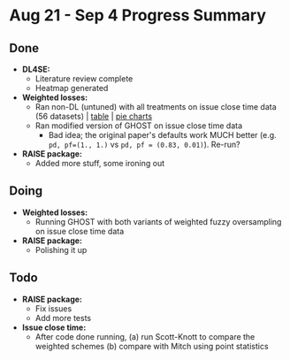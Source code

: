 # Aug 21 - Sep 4 Progress Summary

## Done

* **DL4SE:**
    * Literature review complete
    * Heatmap generated
* **Weighted losses:**
    * Ran non-DL (untuned) with all treatments on issue close time data (56 datasets) | [table](https://www.overleaf.com/9879323264fpnhvbtjhbjx) | [pie charts](https://github.com/yrahul3910/nondl-wfo/blob/master/Pie%20charts%20of%20results%20and%20table%20generation.ipynb) 
    * Ran modified version of GHOST on issue close time data
        * Bad idea; the original paper's defaults work MUCH better (e.g. `pd, pf=(1., 1.)` vs `pd, pf = (0.83, 0.01)`). Re-run?
* **RAISE package:**
    * Added more stuff, some ironing out

## Doing

* **Weighted losses:**
    * Running GHOST with both variants of weighted fuzzy oversampling on issue close time data
* **RAISE package:**
    * Polishing it up

## Todo

* **RAISE package:**
    * Fix issues
    * Add more tests
* **Issue close time:**
    * After code done running, (a) run Scott-Knott to compare the weighted schemes (b) compare with Mitch using point statistics